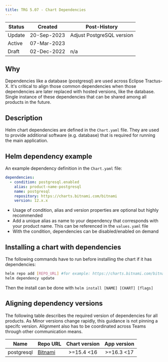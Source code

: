 ```yaml
---
title: TRG 5.07 - Chart Dependencies
---
```


| Status | Created     | Post-History              |
|--------|-------------|---------------------------|
| Update | 20-Sep-2023 | Adjust PostgreSQL version |
| Active | 07-Mar-2023 |                           |
| Draft  | 02-Dec-2022 | n/a                       |

## Why

Dependencies like a database (postgresql) are used across Eclipse Tractus-X. It's critical to align those common dependencies when those dependencies are later replaced with hosted versions, like the database. Single instance of these dependencies that can be shared among all products in the future.

## Description

Helm chart dependencies are defined in the `Chart.yaml` file. They are used to provide additional software (e.g. database) that is required for running the main application.

## Helm dependency example

An example dependency definition in the `Chart.yaml` file:

```yaml
dependencies:
  - condition: postgresql.enabled
    alias: product-name-postgresql
    name: postgresql
    repository: https://charts.bitnami.com/bitnami
    version: 12.x.x
```

- Usage of condition, alias and version properties are optional but highly recommended
- Add a unique alias as name to your dependency that corresponds with your product name. This can be referenced in the `values.yaml` file
- With the condition, dependencies can be disabled/enabled on demand

## Installing a chart with dependencies

The following commands have to run before installing the chart if it has dependencies:

```sh
helm repo add [REPO_URL] #for example: https://charts.bitnami.com/bitnami
helm dependency update
```

Then the install can be done with `helm install [NAME] [CHART] [flags]`

## Aligning dependency versions

The following table describes the required version of dependencies for all products. As Minor versions change rapidly, this guidance is not pinning a specifc version. Alignment also has to be coordinated across Teams through other communication means.

| Name       | Repo URL                                      | Chart version | App version |
|------------|-----------------------------------------------|:-------------:|:-----------:|
| postgresql | [Bitnami](https://charts.bitnami.com/bitnami) | >=15.4 <16    | >=16.3 <17  |
